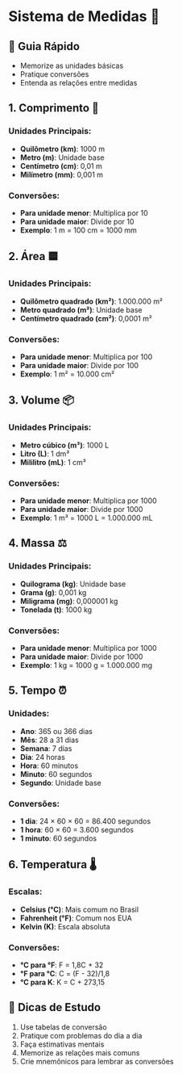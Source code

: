 # Sistema de Medidas 📏

## 🎯 Guia Rápido
- Memorize as unidades básicas
- Pratique conversões
- Entenda as relações entre medidas

## 1. Comprimento 📏
### Unidades Principais:
- **Quilômetro (km)**: 1000 m
- **Metro (m)**: Unidade base
- **Centímetro (cm)**: 0,01 m
- **Milímetro (mm)**: 0,001 m

### Conversões:
- **Para unidade menor**: Multiplica por 10
- **Para unidade maior**: Divide por 10
- **Exemplo**: 1 m = 100 cm = 1000 mm

## 2. Área 🟦
### Unidades Principais:
- **Quilômetro quadrado (km²)**: 1.000.000 m²
- **Metro quadrado (m²)**: Unidade base
- **Centímetro quadrado (cm²)**: 0,0001 m²

### Conversões:
- **Para unidade menor**: Multiplica por 100
- **Para unidade maior**: Divide por 100
- **Exemplo**: 1 m² = 10.000 cm²

## 3. Volume 📦
### Unidades Principais:
- **Metro cúbico (m³)**: 1000 L
- **Litro (L)**: 1 dm³
- **Mililitro (mL)**: 1 cm³

### Conversões:
- **Para unidade menor**: Multiplica por 1000
- **Para unidade maior**: Divide por 1000
- **Exemplo**: 1 m³ = 1000 L = 1.000.000 mL

## 4. Massa ⚖️
### Unidades Principais:
- **Quilograma (kg)**: Unidade base
- **Grama (g)**: 0,001 kg
- **Miligrama (mg)**: 0,000001 kg
- **Tonelada (t)**: 1000 kg

### Conversões:
- **Para unidade menor**: Multiplica por 1000
- **Para unidade maior**: Divide por 1000
- **Exemplo**: 1 kg = 1000 g = 1.000.000 mg

## 5. Tempo ⏰
### Unidades:
- **Ano**: 365 ou 366 dias
- **Mês**: 28 a 31 dias
- **Semana**: 7 dias
- **Dia**: 24 horas
- **Hora**: 60 minutos
- **Minuto**: 60 segundos
- **Segundo**: Unidade base

### Conversões:
- **1 dia**: 24 × 60 × 60 = 86.400 segundos
- **1 hora**: 60 × 60 = 3.600 segundos
- **1 minuto**: 60 segundos

## 6. Temperatura 🌡️
### Escalas:
- **Celsius (°C)**: Mais comum no Brasil
- **Fahrenheit (°F)**: Comum nos EUA
- **Kelvin (K)**: Escala absoluta

### Conversões:
- **°C para °F**: F = 1,8C + 32
- **°F para °C**: C = (F - 32)/1,8
- **°C para K**: K = C + 273,15

## 📌 Dicas de Estudo
1. Use tabelas de conversão
2. Pratique com problemas do dia a dia
3. Faça estimativas mentais
4. Memorize as relações mais comuns
5. Crie mnemônicos para lembrar as conversões